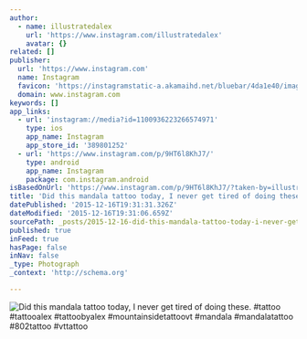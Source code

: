 ```yaml
---
author:
  - name: illustratedalex
    url: 'https://www.instagram.com/illustratedalex'
    avatar: {}
related: []
publisher:
  url: 'https://www.instagram.com'
  name: Instagram
  favicon: 'https://instagramstatic-a.akamaihd.net/bluebar/4da1e40/images/ico/favicon.ico'
  domain: www.instagram.com
keywords: []
app_links:
  - url: 'instagram://media?id=1100936223266574971'
    type: ios
    app_name: Instagram
    app_store_id: '389801252'
  - url: 'https://www.instagram.com/p/9HT6l8KhJ7/'
    type: android
    app_name: Instagram
    package: com.instagram.android
isBasedOnUrl: 'https://www.instagram.com/p/9HT6l8KhJ7/?taken-by=illustratedalex'
title: 'Did this mandala tattoo today, I never get tired of doing these. #tattoo #tattooalex #tattoobyalex #mountainsidetattoovt #mandala #mandalatattoo #802tattoo #vttattoo'
datePublished: '2015-12-16T19:31:31.326Z'
dateModified: '2015-12-16T19:31:06.659Z'
sourcePath: _posts/2015-12-16-did-this-mandala-tattoo-today-i-never-get-tired-of-doing-th.md
published: true
inFeed: true
hasPage: false
inNav: false
_type: Photograph
_context: 'http://schema.org'

---
```

![Did this mandala tattoo today&comma; I never get tired of doing these&period; &num;tattoo &num;tattooalex &num;tattoobyalex &num;mountainsidetattoovt &num;mandala &num;mandalatattoo &num;802tattoo &num;vttattoo](https://scontent.cdninstagram.com/hphotos-xpt1/t51.2885-15/s640x640/sh0.08/e35/12070915_1054801641220163_321172194_n.jpg)